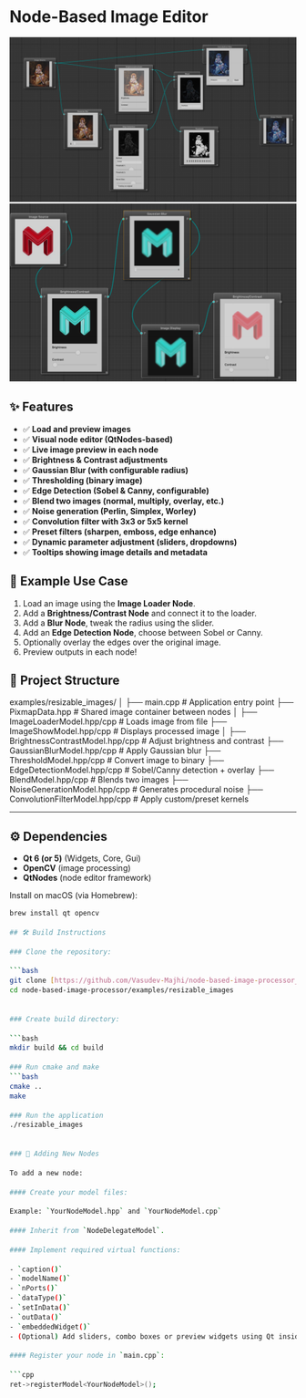 # Node-Based Image Editor
![Screenshot](Images/i2.png)
![Screenshot](Images/i1.png)

## ✨ Features

- ✅ **Load and preview images**
- ✅ **Visual node editor (QtNodes-based)**
- ✅ **Live image preview in each node**
- ✅ **Brightness & Contrast adjustments**
- ✅ **Gaussian Blur (with configurable radius)**
- ✅ **Thresholding (binary image)**
- ✅ **Edge Detection (Sobel & Canny, configurable)**
- ✅ **Blend two images (normal, multiply, overlay, etc.)**
- ✅ **Noise generation (Perlin, Simplex, Worley)**
- ✅ **Convolution filter with 3x3 or 5x5 kernel**
- ✅ **Preset filters (sharpen, emboss, edge enhance)**
- ✅ **Dynamic parameter adjustment (sliders, dropdowns)**
- ✅ **Tooltips showing image details and metadata**


## 📸 Example Use Case

1. Load an image using the **Image Loader Node**.
2. Add a **Brightness/Contrast Node** and connect it to the loader.
3. Add a **Blur Node**, tweak the radius using the slider.
4. Add an **Edge Detection Node**, choose between Sobel or Canny.
5. Optionally overlay the edges over the original image.
6. Preview outputs in each node!

## 🧱 Project Structure

examples/resizable_images/
│
├── main.cpp                          # Application entry point
├── PixmapData.hpp                    # Shared image container between nodes
│
├── ImageLoaderModel.hpp/cpp         # Loads image from file
├── ImageShowModel.hpp/cpp           # Displays processed image
│
├── BrightnessContrastModel.hpp/cpp  # Adjust brightness and contrast
├── GaussianBlurModel.hpp/cpp        # Apply Gaussian blur
├── ThresholdModel.hpp/cpp           # Convert image to binary
├── EdgeDetectionModel.hpp/cpp       # Sobel/Canny detection + overlay
├── BlendModel.hpp/cpp               # Blends two images
├── NoiseGenerationModel.hpp/cpp     # Generates procedural noise
├── ConvolutionFilterModel.hpp/cpp   # Apply custom/preset kernels



---

## ⚙️ Dependencies

- **Qt 6 (or 5)** (Widgets, Core, Gui)
- **OpenCV** (image processing)
- **QtNodes** (node editor framework)

Install on macOS (via Homebrew):

```bash
brew install qt opencv

## 🛠️ Build Instructions

### Clone the repository:

```bash
git clone [https://github.com/Vasudev-Majhi/node-based-image-processor_in_cpp.git](https://github.com/Vasudev-Majhi/node-based-image-processor_in_cpp.git)
cd node-based-image-processor/examples/resizable_images


### Create build directory:

```bash
mkdir build && cd build

### Run cmake and make
```bash
cmake ..
make

### Run the application
./resizable_images


### 🧩 Adding New Nodes

To add a new node:

#### Create your model files:

Example: `YourNodeModel.hpp` and `YourNodeModel.cpp`

#### Inherit from `NodeDelegateModel`.

#### Implement required virtual functions:

- `caption()`
- `modelName()`
- `nPorts()`
- `dataType()`
- `setInData()`
- `outData()`
- `embeddedWidget()`
- (Optional) Add sliders, combo boxes or preview widgets using Qt inside `embeddedWidget()`.

#### Register your node in `main.cpp`:

```cpp
ret->registerModel<YourNodeModel>();
